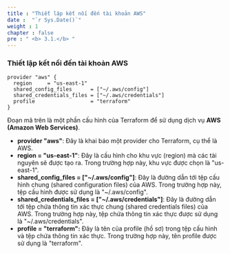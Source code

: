 ```yaml
---
title : "Thiết lập kết nối đến tài khoản AWS"
date :  "`r Sys.Date()`" 
weight : 1
chapter : false
pre : " <b> 3.1.</b> "
---
```


### Thiết lập kết nối đến tài khoản AWS
```
provider "aws" {
  region     = "us-east-1"
  shared_config_files      = ["~/.aws/config"]
  shared_credentials_files = ["~/.aws/credentials"]
  profile                  = "terraform"
}
```
Đoạn mã trên là một phần cấu hình của Terraform để sử dụng dịch vụ **AWS (Amazon Web Services)**.

* **provider "aws"**: Đây là khai báo một provider cho Terraform, cụ thể là AWS.
* **region = "us-east-1"**: Đây là cấu hình cho khu vực (region) mà các tài nguyên sẽ được tạo ra. Trong trường hợp này, khu vực được chọn là "us-east-1".
* **shared_config_files = ["~/.aws/config"]**: Đây là đường dẫn tới tệp cấu hình chung (shared configuration files) của AWS. Trong trường hợp này, tệp cấu hình được sử dụng là "~/.aws/config".
* **shared_credentials_files = ["~/.aws/credentials"]**: Đây là đường dẫn tới tệp chứa thông tin xác thực chung (shared credentials files) của AWS. Trong trường hợp này, tệp chứa thông tin xác thực được sử dụng là "~/.aws/credentials".
* **profile = "terraform":** Đây là tên của profile (hồ sơ) trong tệp cấu hình và tệp chứa thông tin xác thực. Trong trường hợp này, tên profile được sử dụng là "terraform".
